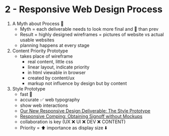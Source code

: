 # 2 - Responsive Web Design Process

1. A Myth about Process :imp:
    * Myth = each deliverable needs to look more final and :nail_care: than prev
    * Result = highly designed wireframes =  pictures of website vs actual usable websites 
    * planning happens at every stage
2. Content Priority Prototype
    * takes place of wireframe
        - real content, little css
        - linear layout, indicate priority
        - in html viewable in browser
        - created by content/ux 
        - markup not influence by design but by content
3. Style Prototype
    * fast :dash:
    * accurate :white_check_mark: web typography
    * show web interactions
    * [Our New Responsive Design Deliverable: The Style Prototype](https://seesparkbox.com/foundry/our_new_responsive_design_deliverable_the_style_prototype)
    * [Responsive Comping: Obtaining Signoff without Mockups](http://alistapart.com/article/responsive-comping-obtaining-signoff-with-mockups)
    * collaboration is key (UX :x: UI :x: DEV :x: CONTENT)
    * Priority = :arrow_up: importance as display size :arrow_down:

    